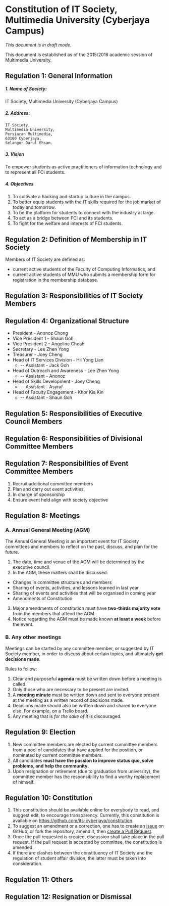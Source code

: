 # Constitution of IT Society, Multimedia University (Cyberjaya Campus)

_This document is in draft mode._

This document is established as of the 2015/2016 academic session of Multimedia University.

## Regulation 1: General Information

##### 1. Name of Society:
IT Society, Multimedia University (Cyberjaya Campus)

##### 2. Address:
```
IT Society,
Multimedia University,
Persiaran Multimedia,
63100 Cyberjaya,
Selangor Darul Ehsan.
```
##### 3. Vision
To empower students as active practitioners of information technology and to represent all FCI students.

##### 4. Objectives
  1. To cultivate a hacking and startup culture in the campus.
  2. To better equip students with the IT skills required for the job market of today and tomorrow.
  3. To be the platform for students to connect with the industry at large.
  4. To act as a bridge between FCI and its students.
  5. To fight for the welfare and interests of FCI students.


## Regulation 2: Definition of Membership in IT Society

Members of IT Society are defined as:
* current active students of the Faculty of Computing Informatics, and
* current active students of MMU who submits a membership form for registration in the membership database.

## Regulation 3: Responsibilities of IT Society Members

## Regulation 4: Organizational Structure
* President - Anonoz Chong
* Vice President 1 - Shaun Goh
* Vice President 2 - Angeline Cheah
* Secretary - Lee Zhen Yong
* Treasurer - Joey Cheng
* Head of IT Services Division - Hii Yong Lian
  * -- Assistant - Jack Goh
* Head of Outreach and Awareness - Lee Zhen Yong
  * -- Assistant - Anonoz
* Head of Skills Development - Joey Cheng
  * -- Assistant - Asyraf
* Head of Faculty Engagement - Khor Kia Kin
  * -- Assistant - Shaun Goh

## Regulation 5: Responsibilities of Executive Council Members

## Regulation 6: Responsibilities of Divisional Committee Members

## Regulation 7: Responsibilities of Event Committee Members
1. Recruit additional committee members
2. Plan and carry out event activities
3. In charge of sponsorship
4. Ensure event held align with society objective

## Regulation 8: Meetings

### A. Annual General Meeting (AGM)

The Annual General Meeting is an important event for IT Society committees and members to reflect on the past, discuss, and plan for the future. 

1. The date, time and venue of the AGM will be determined by the executive council.
2. In the AGM, these matters shall be discussed:
  - Changes in committee structures and members
  - Sharing of events, activities, and lessons learned in last year
  - Sharing of events and activities that will be organised in coming year
  - Amendments of Constitution
3. Major amendments of constitution must have **two-thirds majority vote** from the members that attend the AGM.
4. Notice regarding the AGM must be made known **at least a week** before the event.

### B. Any other meetings

Meetings can be started by any committee member, or suggested by IT Society member, in order to discuss about certain topics, and ultimately **get decisions made**.

Rules to follow:

1. Clear and purposeful **agenda** must be written down before a meeting is called.
2. Only those who are necessary to be present are invited.
3. A **meeting minute** must be written down and sent to everyone present at the meeting as a written record of decisions made.
4. Decisions made should also be written down and shared to everyone else. For example, on a Trello board.
5. Any meeting that is _for the sake of it_ is discouraged.

## Regulation 9: Election

1. New committee members are elected by current committee members from a pool of candidates that have applied for the position, or nominated by current committee members.
2. All candidates **must have the passion to improve status quo, solve problems, and help the community**.
3. Upon resignation or retirement (due to graduation from university), the committee member has the responsibility to find a worthy replacement of himself.

## Regulation 10: Constitution

1. This constitution should be available online for everybody to read, and suggest edit, to encourage transparency. Currently, this constitution is available on <https://github.com/its-cyberjaya/constitution>.
2. To suggest an amendment or a correction, one has to create an [issue](https://github.com/its-cyberjaya/constitution/issues) on GitHub, or fork the repository, amend it, then [create a Pull Request](https://github.com/its-cyberjaya/constitution/pulls).
3. Once the pull requested is created, discussion shall take place in the pull request. If the pull request is accepted by committee, the constitution is amended.
4. If there are clashes between the constituency of IT Society and the regulation of student affair division, the latter must be taken into consideration.

## Regulation 11: Others

## Regulation 12: Resignation or Dismissal

